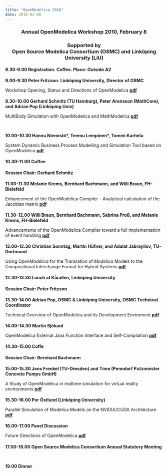 ```yaml
---
title: "OpenModelica 2010"
date: 2010-02-08
---
```

<h3 style="text-align: center;">Annual OpenModelica Workshop 2010, February 8</h3>
<h3 style="text-align: center;">Supported by<br />Open Source Modelica Consortium (OSMC) and Linköping University (LiU)</h3>
<p style="margin-top: 0.19in; margin-bottom: 0.04in;"><strong>8.30-9.00 Registration. Coffee. Place: Outside A2</strong></p>
<p style="margin-top: 0.19in; margin-bottom: 0.04in;"><strong>9.00-9.30 Peter Fritzson. Linköping University, Director of OSMC</strong></p>
<p style="margin-bottom: 0in;">Workshop Opening, Status and Directions of OpenModelica <a href="https://www.ida.liu.se/~petfr27/OpenModelica2010talks/100208-Talk1-Peter-Fritzson-OpenModelicaWorkshopOpening.pdf"><strong>pdf</strong></a></p>
<p style="margin-top: 0.19in; margin-bottom: 0.04in;"><strong>9.30-10.00 </strong><strong>Gerhard Schmitz (TU Hamburg), Peter Aronsson (MathCore), and Adrian Pop (Linköping Univ) </strong></p>
<p style="margin-bottom: 0in;">MultiBody Simulation with OpenModelica and MathModelica <a href="https://www.ida.liu.se/~petfr27/OpenModelica2010talks/100208-Talk2-Schmitz-Aronsson-Pop-Libraries-MultiBody-with-OpenModelica-MathModelica.pdf"><strong>pdf</strong></a></p>
<p style="margin-bottom: 0in;">&nbsp;</p>
<p style="margin-bottom: 0in;"><span><strong>10.00-10.30 </strong></span><span><strong>Hannu Niemistö*, Teemu Lempinen*, Tommi Karhela</strong></span></p>
<p style="margin-bottom: 0in;">System Dynamic Business Process Modelling and Simulation Tool based on OpenModelica <a href="https://www.ida.liu.se/~petfr27/OpenModelica2010talks/100208-Talk3-Hannu-Niemistö-SystemDynamicBusinessProcessModellingSimulation.pdf"><strong>pdf</strong></a></p>
<p style="margin-top: 0.19in; margin-bottom: 0.04in;"><strong>10.30-11.00 Coffee</strong></p>
<p style="margin-top: 0.19in; margin-bottom: 0.04in;"><strong>Session Chair:&nbsp;Gerhard Schmitz</strong></p>
<p style="margin-top: 0.19in; margin-bottom: 0.04in;"><strong>11.00-11.30 </strong><strong>Melanie Krems, Bernhard Bachmann, and Willi Braun, FH-Bielefeld </strong></p>
<p style="margin-bottom: 0in;">Enhancement of the OpenModelica Compiler – Analytical calculation of the Jacobian matrix <a href="https://www.ida.liu.se/~petfr27/OpenModelica2010talks/100208-Talk4-MelanieKrems-Analyticalcalculationo%20theJacobianmatrix.pdf"><strong>pdf</strong></a></p>
<p style="margin-top: 0.19in; margin-bottom: 0.04in;"><strong>11.30-12.00 </strong><strong>Willi Braun, Bernhard Bachmann, Sabrina Proß, and Melanie Krems</strong><strong>, </strong><strong>FH-Bielefeld</strong></p>
<p style="margin-bottom: 0in;">Advancements of the OpenModelica Compiler toward a full implementation of event handling <a href="https://www.ida.liu.se/~petfr27/OpenModelica2010talks/100208-Talk5-WilliBraun-eventhandling.pdf"><strong>pdf</strong></a></p>
<p style="margin-top: 0.19in; margin-bottom: 0.04in;"><strong>12.00-12.30 </strong><strong>Christian Sonntag, Martin Hüfner, and Adalat Jabrayilov, TU-Dortmund</strong></p>
<p style="margin-bottom: 0in;">Using <em>OpenModelica </em>for the Translation of <em>Modelica </em>Models to the Compositional Interchange Format for Hybrid Systems <a href="https://www.ida.liu.se/~petfr27/OpenModelica2010talks/100208-Talk6-Hufner-Sonntag_MultiformOpenModelica.pdf"><strong>pdf</strong></a></p>
<p style="margin-top: 0.19in; margin-bottom: 0.04in;"><strong>12.30-13.30 Lunch at Kårallen, Linköping University</strong></p>
<p style="margin-top: 0.19in; margin-bottom: 0.04in;"><strong>Session&nbsp;Chair: Peter Fritzson</strong></p>
<p style="margin-top: 0.19in; margin-bottom: 0.04in;"><strong>13.30-14.00 Adrian Pop, OSMC &amp; Linköping University, OSMC Technical Coordinator</strong></p>
<p style="margin-bottom: 0in;">Technical Overview of OpenModelica and its Development Enviroment <a href="https://www.ida.liu.se/~petfr27/OpenModelica2010talks/100208-Talk7-Adrian-Pop-OpenModelica-Technical-overview.pdf"><strong>pdf</strong></a></p>
<p style="margin-top: 0.19in; margin-bottom: 0.04in;"><strong>14.00-14.30 </strong><strong>Martin Sjölund</strong></p>
<p style="margin-bottom: 0in;">OpenModelica External Java Function Interface and Self-Compilation <a href="http://www.ida.liu.se/~petfr27/OpenModelica2010talks/100208-Talk8-Martin-Sjölund-java-Modelica.pdf"><strong>pdf</strong></a></p>
<p style="margin-top: 0.19in; margin-bottom: 0.04in;"><strong>14.30-15.00 Coffe</strong></p>
<p style="margin-top: 0.19in; margin-bottom: 0.04in;"><strong>Session Chair:&nbsp;Bernhard Bachmann</strong></p>
<p style="margin-top: 0.19in; margin-bottom: 0.04in;"><strong>15.00-15.30 </strong><strong>Jens Frenkel </strong><strong>(TU-Dresden) </strong><strong>and Timo (Penndorf Putzmeister Concrete Pumps GmbH)</strong></p>
<p style="margin-bottom: 0in;">A Study of OpenModelica in realtime simulation for virtual reality environments <a href="https://www.ida.liu.se/~petfr27/OpenModelica2010talks/100208-Talk9-penndorf_frenkel-OpenModelica-Realtimesimulation.pdf"><strong>pdf</strong></a></p>
<p style="margin-top: 0.19in; margin-bottom: 0.04in;"><strong>15.30-16.00 </strong><strong>Per Östlund (Linköping University)</strong></p>
<p style="margin-bottom: 0in;">Parallel Simulation of Modelica Models on the NVIDIA/CUDA Architecture <a href="https://www.ida.liu.se/~petfr27/OpenModelica2010talks/100208-Talk10-Per-%d6stlund-Parallel-Modelica-on-Nvidia.pdf"><strong>pdf</strong></a></p>
<p style="margin-top: 0.19in; margin-bottom: 0.04in;"><strong>16.00-17.00 Panel Discussion</strong></p>
<p style="margin-bottom: 0in;">Future Directions of OpenModelica <a href="https://www.ida.liu.se/~petfr27/OpenModelica2010talks/100208-Talk11-Discussion-notes-Future-of-OpenModelica.txt"><strong>pdf</strong></a></p>
<p style="margin-top: 0.19in; margin-bottom: 0in;"><strong>17.00-18.00 Open Source Modelica Consortium Annual Statutory Meeting</strong></p>
<p style="margin-bottom: 0in;" align="right">&nbsp;</p>
<p style="margin-bottom: 0in;"><strong>19.00 Dinner</strong></p>
<p style="margin-bottom: 0in;">&nbsp;</p>
